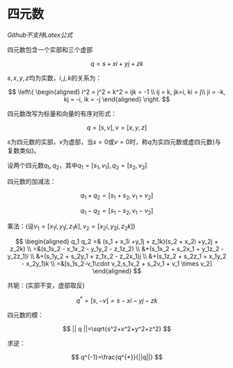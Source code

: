 # 四元数



*Github不支持Latex公式*

四元数包含一个实部和三个虚部

$$
q = s + xi + yj + zk
$$

$s,x,y,z$均为实数，$i,j,k$的关系为：

$$
\left\{
\begin{aligned}
    i^2 = j^2 = k^2 = ijk = -1  \\
    ij = k, jk=i, ki = j\\
    ji = -k, kj = -i, ik = -j
\end{aligned}
\right.
$$

四元数改写为标量和向量的有序对形式：

$$
q = [s, v], v = [x, y, z]
$$

$s$为四元数的实部，$v$为虚部，当$s=0$或$v=0$时，称$q$为实四元数或虚四元数(与复数类似)。

设两个四元数$q_1,q_2$，其中$q_1=[s_1,v_1],q_2=[s_2,v_2]$

四元数的加减法：


$$
q_1 + q_2 = [s_1+s_2,v_1+v_2]   
$$

$$
q_1 - q_2 = [s_1-s_2,v_1-v_2]
$$

乘法：(设$v_1=[x_1i,y_1j,z_1k],v_2=[x_2i,y_2j,z_2k]$)

$$
\begin{aligned}
q_1 q_2 =& (s_1 + x_1i +y_1j + z_1k)(s_2 + x_2i +y_2j + z_2k)
\\    =&(s_1s_2 - x_1x_2 - y_1y_2 - z_1z_2)
\\      &+(s_1x_2 + s_2x_1 + y_1z_2 -y_2z_1)i
\\      &+(s_1y_2 + s_2y_1 + z_1x_2 - z_2x_1)j
\\      &+(s_1z_2 + s_2z_1 + x_1y_2 - x_2y_1)k
\\    =&[s_1s_2-v_1\cdot v_2,s_1v_2 + s_2v_1 + v_1 \times v_2]
\end{aligned}
$$

共轭：(实部不变，虚部取反)

$$
q^{*}=[s,-v]=s- xi -yj -zk
$$

四元数的模：

$$
|| q ||=\sqrt{s^2+x^2+y^2+z^2}
$$


求逆：


$$
q^{-1}=\frac{q^{*}}{||q||}
$$
